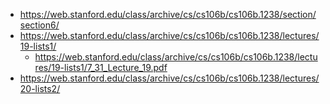 - https://web.stanford.edu/class/archive/cs/cs106b/cs106b.1238/section/section6/
- https://web.stanford.edu/class/archive/cs/cs106b/cs106b.1238/lectures/19-lists1/
	- https://web.stanford.edu/class/archive/cs/cs106b/cs106b.1238/lectures/19-lists1/7_31_Lecture_19.pdf
- https://web.stanford.edu/class/archive/cs/cs106b/cs106b.1238/lectures/20-lists2/